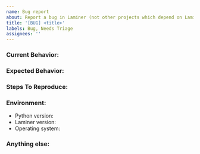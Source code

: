 ```yaml
---
name: Bug report
about: Report a bug in Laminer (not other projects which depend on Laminer)
title: '[BUG] <title>'
labels: Bug, Needs Triage
assignees: ''
---
```



<!--

Note: Please search to see if an issue already exists for the bug you encountered.

This issue tracker is a tool to address bugs in Laminer itself.
Replace this comment with a clear outline of what the bug is.
Follow the guidelines below.


Describe how to replicate the bug.

Include a minimal reproducible example that demonstrates the bug.
Include the full traceback if there was an exception.
-->


### Current Behavior:
<!-- A concise description of what you're experiencing. -->

### Expected Behavior:

<!--
Describe the expected behavior that should have happened but didn't.
-->


### Steps To Reproduce:


### Environment:

- Python version:
- Laminer version:
- Operating system:

###  Anything else:
<!-- 
Please include any csv data file can be used
-->
